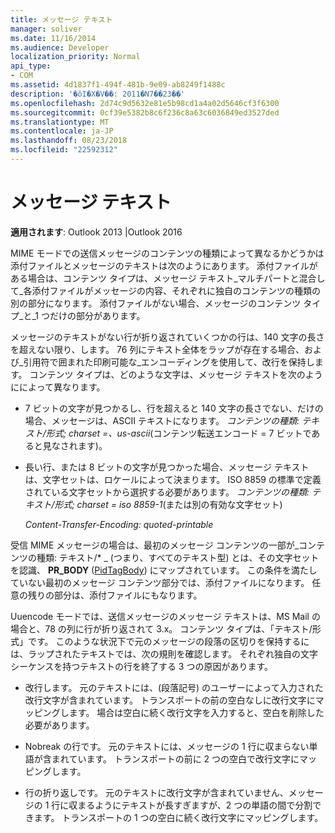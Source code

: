 ```yaml
---
title: メッセージ テキスト
manager: soliver
ms.date: 11/16/2014
ms.audience: Developer
localization_priority: Normal
api_type:
- COM
ms.assetid: 4d1837f1-494f-481b-9e09-ab8249f1488c
description: '�ŏI�X�V��: 2011�N7��23��'
ms.openlocfilehash: 2d74c9d5632e81e5b98cd1a4a02d5646cf3f6300
ms.sourcegitcommit: 0cf39e5382b8c6f236c8a63c6036849ed3527ded
ms.translationtype: MT
ms.contentlocale: ja-JP
ms.lasthandoff: 08/23/2018
ms.locfileid: "22592312"
---
```

# <a name="message-text"></a>メッセージ テキスト

  
  
**適用されます**: Outlook 2013 |Outlook 2016 
  
MIME モードでの送信メッセージのコンテンツの種類によって異なるかどうかは添付ファイルとメッセージのテキストは次のようにあります。 添付ファイルがある場合は、コンテンツ タイプは、メッセージ テキスト_マルチパートと混合して_各添付ファイルがメッセージの内容、それぞれに独自のコンテンツの種類の別の部分になります。 添付ファイルがない場合、メッセージのコンテンツ タイプ_と_1 つだけの部分があります。 
  
メッセージのテキストがない行が折り返されていくつかの行は、140 文字の長さを超えない限り、します。 76 列にテキスト全体をラップが存在する場合、および_引用符で囲まれた印刷可能な_エンコーディングを使用して、改行を保持します。 コンテンツ タイプは、どのような文字は、メッセージ テキストを次のようにによって異なります。 
  
- 7 ビットの文字が見つかるし、行を超えると 140 文字の長さでない、だけの場合、メッセージは、ASCII テキストになります。 _コンテンツの種類: テキスト/形式; charset =、us-ascii_(コンテンツ転送エンコード = 7 ビットであると見なされます)。 
    
- 長い行、または 8 ビットの文字が見つかった場合、メッセージ テキストは、文字セットは、ロケールによって決まります。 ISO 8859 の標準で定義されている文字セットから選択する必要があります。 _コンテンツの種類: テキスト/形式; charset = iso 8859-1_(または別の有効な文字セット) 
    
     _Content-Transfer-Encoding: quoted-printable_
    
受信 MIME メッセージの場合は、最初のメッセージ コンテンツの一部が_コンテンツの種類: テキスト/\* _ (つまり、すべてのテキスト型) とは、その文字セットを認識、 **PR_BODY** ([PidTagBody](pidtagbody-canonical-property.md)) にマップされています。 この条件を満たしていない最初のメッセージ コンテンツ部分では、添付ファイルになります。 任意の残りの部分は、添付ファイルにもなります。
  
Uuencode モードでは、送信メッセージのメッセージ テキストは、MS Mail の場合と、78 の列に行が折り返されて 3.x。 コンテンツ タイプは、「テキスト/形式」です。 このような状況下で元のメッセージの段落の区切りを保持するには、ラップされたテキストでは、次の規則を確認します。 それぞれ独自の文字シーケンスを持つテキストの行を終了する 3 つの原因があります。
  
- 改行します。 元のテキストには、(段落記号) のユーザーによって入力された改行文字が含まれています。 トランスポートの前の空白なしに改行文字にマッピングします。 場合は空白に続く改行文字を入力すると、空白を削除した必要があります。
    
- Nobreak の行です。 元のテキストには、メッセージの 1 行に収まらない単語が含まれています。 トランスポートの前に 2 つの空白で改行文字にマッピングします。
    
- 行の折り返しです。 元のテキストに改行文字が含まれていません、メッセージの 1 行に収まるようにテキストが長すぎますが、2 つの単語の間で分割できます。 トランスポートの 1 つの空白に続く改行文字にマッピングします。
    

